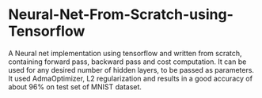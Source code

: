 # Neural-Net-From-Scratch-using-Tensorflow
A Neural net implementation using tensorflow and written from scratch, containing forward pass, backward pass and cost
computation. It can be used for any desired number of hidden layers, to be passed as parameters. It used AdmaOptimizer,
L2 regularization and results in a good accuracy of about 96% on test set of MNIST dataset.
